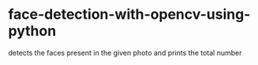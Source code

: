 # face-detection-with-opencv-using-python
detects the faces present  in the given photo and prints the total number
